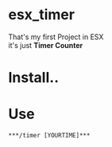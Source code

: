 # esx_timer

That's my first Project in ESX  
it's just **Timer Counter**    

# Install..



# Use

``` 
***/timer [YOURTIME]***
```


